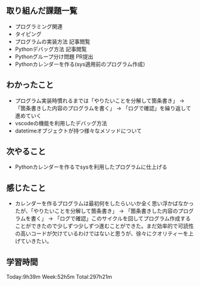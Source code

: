 ## 取り組んだ課題一覧
- プログラミング関連
- タイピング
- プログラムの実装方法 記事閲覧
- Pythonデバッグ方法 記事閲覧
- Pythonグループ分け問題 PR提出
- Pythonカレンダーを作る(sys適用前のプログラム作成）    
## わかったこと
- プログラム実装時慣れるまでは「やりたいことを分解して箇条書き」 → 「箇条書きした内容のプログラムを書く」 → 「ログで確認」を繰り返して進めていく    
-  vscodeの機能を利用したデバッグ方法
- datetimeオブジェクトが持つ様々なメソッドについて
## 次やること
- Pythonカレンダーを作るでsysを利用したプログラムに仕上げる
## 感じたこと
- カレンダーを作るプログラムは最初何をしたらいいか全く思い浮かばなかったが、「やりたいことを分解して箇条書き」 → 「箇条書きした内容のプログラムを書く」 → 「ログで確認」このサイクルを回してプログラム作成することができたので少しずつ少しずつ進むことができた。まだ効率的で可読性の高いコードが欠けているわけではないと思うが、徐々にクオリティーを上げていきたい。
## 学習時間
Today:9h39m Week:52h5m Total:297h21m
